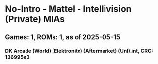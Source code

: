 # No-Intro - Mattel - Intellivision (Private) MIAs
## Games: 1, ROMs: 1, as of 2025-05-15

### DK Arcade (World) (Elektronite) (Aftermarket) (Unl).int, CRC: 136995e3
